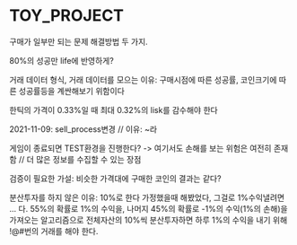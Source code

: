 # TOY_PROJECT

구매가 일부만 되는 문제 해결방법 두 가지.

80%의 성공만 life에 반영하게?

거래 데이터 형식, 거래 데이터를 모으는 이유: 구매시점에 따른 성공률, 코인크기에 따른 성공률등을 계싼해보기 위함이다

한틱의 가격이 0.33%일 때 최대 0.32%의 lisk를 감수해야 한다

2021-11-09: sell_process변경 // 이유: ~라

게임이 종료되면 TEST환경을 진행한다? -> 여기서도 손해를 보는 위험은 여전히 존재함 // 더 많은 정보를 수집할 수 있는 장점

검증이 필요한 가설: 비슷한 가격대에 구매한 코인의 결과는 같다?
 
분산투자를 하지 않은 이유:
 10%로 한다 가정했을때
 해봤었다, 그걸로 1%수익낼려면 ... 다.
 55%의 확률로 1%의 수익을, 나머지 45%의 확률로 -1%의 수익(1%의 손해)을 가져오는 알고리즘으로 전체자산의 10%씩 분산투자하면
 하루 1%의 수익을 내기 위해 !@#번의 거래를 해야 한다.
 
